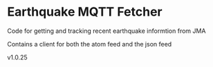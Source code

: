 # Earthquake MQTT Fetcher

Code for getting and tracking recent earthquake informtion from JMA

Contains a client for both the atom feed and the json feed

v1.0.25